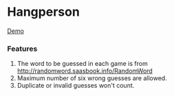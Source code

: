 # Hangperson

[Demo](http://floating-falls-32939.herokuapp.com)

### Features
1. The word to be guessed in each game is from http://randomword.saasbook.info/RandomWord
2. Maximum number of six wrong guesses are allowed.
3. Duplicate or invalid guesses won't count.
